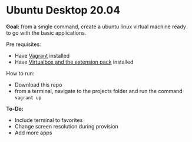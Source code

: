 # Ubuntu Desktop 20.04

**Goal:**
from a single command, create a ubuntu linux virtual machine ready to go with the basic applications.

Pre requisites:
- Have [Vagrant](https://www.vagrantup.com/downloads.html) installed
- Have [Virtualbox and the extension pack](https://www.virtualbox.org/wiki/Downloads) installed

How to run:
- Download this repo
- from a terminal, navigate to the projects folder and run the command `vagrant up`

**To-Do:**
- Include terminal to favorites
- Change screen resolution during provision
- Add more apps
